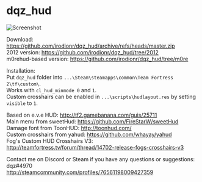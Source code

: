 # dqz_hud

![Screenshot](https://i.imgur.com/7fHRgTb.jpg)

Download: https://github.com/irodionr/dqz_hud/archive/refs/heads/master.zip  
2012 version: https://github.com/irodionr/dqz_hud/tree/2012  
m0rehud-based version: https://github.com/irodionr/dqz_hud/tree/m0re

Installation:  
Put `dqz_hud` folder into `...\Steam\steamapps\common\Team Fortress 2\tf\custom\`.  
Works with `cl_hud_minmode 0` and `1`.  
Custom crosshairs can be enabled in `...\scripts\hudlayout.res` by setting `visible` to `1`.

Based on e.v.e HUD: http://tf2.gamebanana.com/guis/25711  
Main menu from sweetHud: https://github.com/FireStarW/sweetHud  
Damage font from ToonHUD: http://toonhud.com/  
Custom crosshairs from yahud: https://github.com/whayay/yahud  
Fog's Custom HUD Crosshairs V3: http://teamfortress.tv/forum/thread/14702-release-fogs-crosshairs-v3  

Contact me on Discord or Steam if you have any questions or suggestions:  
dqz#4970  
http://steamcommunity.com/profiles/76561198009427359
